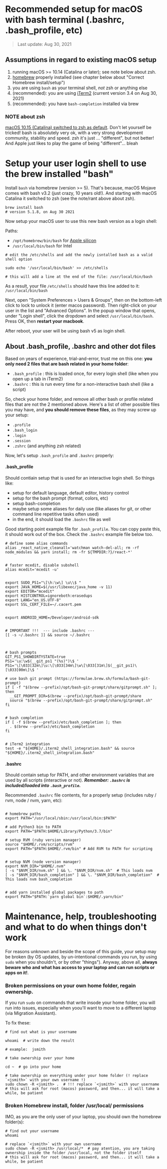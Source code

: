 # Recommended setup for macOS with bash terminal (.bashrc, .bash_profile, etc)

> Last update: Aug 30, 2021

## Assumptions in regard to existing macOS setup

1. running macOS >= 10.14 (Catalina or later); see note below about zsh.
2. [homebrew](http://brew.sh) properly installed (see chapter below about "Correct Homebrew install/setup")
3. you are using `bash` as your terminal shell, *not* zsh or anything else
4. (recommended): you are using [iTerm2](https://www.iterm2.com/)  (current version 3.4 on Aug 30, 2021)
5. (recommended): you have `bash-completion` installed via brew

### NOTE about zsh
[macOS 10.15 (Catalina) switched to zsh as default](https://support.apple.com/en-us/HT208050). Don't let yourself be tricked! bash is absolutely very ok, with a very strong development community, stability and speed.  zsh it's just ... "different", but not better! And Apple just likes to play the game of being "different"... bleah


# Setup your user login shell to use the brew installed "bash"

Install `bash` via homebrew (version >= 5). That's because, macOS Mojave comes with bash v3.2 (just crazy, 10 years old!). And starting with macOS Catalina it switched to zsh (see the note/rant above about zsh).

```
brew install bash
# version 5.1.8, on Aug 30 2021
```

Now setup your macOS user to use this new bash version as a login shell:

Paths:

- `/opt/homebrew/bin/bash` for [Apple silicon](https://docs.brew.sh/FAQ#why-is-the-default-installation-prefix-opthomebrew-on-apple-silicon)
- `/usr/local/bin/bash` for Intel

```
# edit the /etc/shells and add the newly isntalled bash as a valid shell option

sudo echo '/usr/local/bin/bash' >> /etc/shells

# this will add a line at the end of the file: /usr/local/bin/bash
```
As a result, your file `/etc/shells` should have this line added to it: `/usr/local/bin/bash`

Next, open "System Preferences > Users & Groups", then on the bottom-left click to lock to unlock it (enter macos password).
Then right-click on your user in the list and "Advanced Options".
In the popup window that opens, under "Login shell", click the dropdown and select `/usr/local/bin/bash`.
Press OK, then **restart your macbook**.

After reboot, your user will be using bash v5 as login shell.

## About .bash_profile, .bashrc and other dot files

Based on years of experience, trial-and-error, trust me on this one:  **you only need 2 files that are bash related in your home folder**:

- `.bash_profile` : this is loaded once, for every login shell (like when you open up a tab in iTerm2)
- `.bashrc` : this is run every time for a non-interactive bash shell (like a script)

So, check your home folder, and remove all other bash or profile related files that are not the 2 mentioned above.
Here's a list of other possible files you may have, and **you should remove these files**, as they may screw up your setup:
- `.profile`
- `.bash_login`
- `.login`
- `.session`
- `.zshrc` (and anything zsh related)


Now, let's setup `.bash_profile` and `.bashrc` properly:

#### .bash_profile

Should contiain setup that is used for an interactive login shell.  So things like:
- setup for default language, default editor, history control
- setup for the bash prompt (format, colors, etc)
- setup bash-completion
- maybe setup some aliases for daily use (like aliases for git, or other command line repetitive tasks often used)
- in the end, it should load the `.bashrc` file as well

Good starting point example file for `.bash_profile`. You can copy paste this, it should work out of the box. Check the `.bashrc` example file below too.


```
# define some alias commands
alias _react_native_cleanall='watchman watch-del-all; rm -rf node_modules && yarn install; rm -fr ${TMPDIR:?}/react-*'


# faster mcedit, disable subshell
alias mcedit='mcedit -u'


export SUDO_PS1="\[\h:\w\] \u\\$ "
export JAVA_HOME=$(/usr/libexec/java_home -v 11)
export EDITOR="mcedit"
export HISTCONTROL=ignoreboth:erasedups
export LANG="en_US.UTF-8"
export SSL_CERT_FILE=~/.cacert.pem


export ANDROID_HOME=/Developer/android-sdk


# IMPORTANT !!!  --- include .bashrc ---
[[ -s ~/.bashrc ]] && source ~/.bashrc



# bash prompts
GIT_PS1_SHOWDIRTYSTATE=true
PS1='\u:\w$(__git_ps1 "(%s)")\$ '
PS1='\[\033[32m\]\u:\[\033[34m\]\w\[\033[31m\]$(__git_ps1)\[\033[00m\]\$ '

# use bash git prompt (https://formulae.brew.sh/formula/bash-git-prompt)
if [ -f "$(brew --prefix)/opt/bash-git-prompt/share/gitprompt.sh" ]; then
  __GIT_PROMPT_DIR=$(brew --prefix)/opt/bash-git-prompt/share
  source "$(brew --prefix)/opt/bash-git-prompt/share/gitprompt.sh"
fi


# bash completion
if [ -f $(brew --prefix)/etc/bash_completion ]; then
  . $(brew --prefix)/etc/bash_completion
fi


# iTerm2 integration
test -e "${HOME}/.iterm2_shell_integration.bash" && source "${HOME}/.iterm2_shell_integration.bash"
```



#### .bashrc

Should contain setup for PATH, and other environment variables that are used by all scripts (interactive or not).
***Remember: `.bashrc` is included/loaded into `.bash_profile`.***

Recommended `.bashrc` file contents, for a properly setup (includes ruby / rvm, node / nvm, yarn, etc):
```

# homebrew paths
export PATH="/usr/local/sbin:/usr/local/bin:$PATH"

# add Python3 bin to PATH
export PATH="$PATH:$HOME/Library/Python/3.7/bin"

# setup RVM (ruby version manager)
source "$HOME/.rvm/scripts/rvm"
export PATH="$PATH:$HOME/.rvm/bin" # Add RVM to PATH for scripting


# setup NVM (node version manager)
export NVM_DIR="$HOME/.nvm"
[ -s "$NVM_DIR/nvm.sh" ] && \. "$NVM_DIR/nvm.sh"  # This loads nvm
[ -s "$NVM_DIR/bash_completion" ] && \. "$NVM_DIR/bash_completion"  # This loads nvm bash_completion
 

# add yarn installed global packages to path
export PATH="$PATH:`yarn global bin`:$HOME/.yarn/bin"

```


# Maintenance, help, troubleshooting and what to do when things don't work

For reasons unknown and beside the scope of this guide, your setup may be broken (by OS updates, by un-intentional commands you run, by using `sudo` when you shouldn't, or by other "things").  Anyway, above all, **always beware who and what has access to your laptop and can run scripts or apps on it!**.

### Broken permissions on your own home folder, regain ownership.

If you run `sudo` on commands that write insode your home folder, you will run into issues, especially when yoou'll want to move to a different laptop (via Migration Assistant).

To fix these:
```
# find out what is your username

whoami  # write down the result

# example:  jsmith

# take ownership over your home

cd ~  # go into your home

# take ownership on everything under your home folder (! replace `<jsmith>` with your own username !)
sudo chown -R <jsmith> .  # !!! replace `<jsmith>` with your username
# this will ask for root (macos) password, and then... it will take a while, be patient
```

### Broken Homebrew install, folder /usr/local/ permissions

IMO, as you are the only user of your laptop, you should own the homebrew folder(s):

```
# find out your username
whoami

# replace `<jsmith>` with your own username
sudo chown -R <jsmith> /usr/local/*  # pay atention, you are taking ownership inside the folder /usr/local, not the folder itself
# this will ask for root (macos) password, and then... it will take a while, be patient
```


